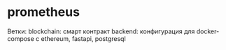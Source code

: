 # prometheus

Ветки:
blockchain: смарт контракт
backend: конфигурация для docker-compose с ethereum, fastapi, postgresql
